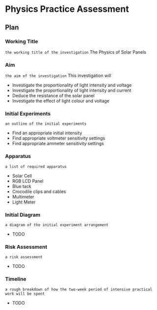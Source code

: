# Physics Practice Assessment

## Plan

### Working Title
`the working title of the investigation`
The Physics of Solar Panels

### Aim
`the aim of the investigation`
This investigation will
- Investigate the proportionality of light intensity and voltage
- Investigate the proportionality of light intensity and current
- Deduce the resistance of the solar panel
- Investigate the effect of light colour and voltage

### Initial Experiments
`an outline of the initial experiments`
- Find an appropriate initial intensity
- Find appropriate voltmeter sensitivity settings
- Find appropriate ammeter sensitivity settings

### Apparatus
`a list of required apparatus`
- Solar Cell
- RGB LCD Panel
- Blue tack
- Crocodile clips and cables
- Multimeter
- Light Meter


### Initial Diagram
`a diagram of the initial experiment arrangement`
- TODO

### Risk Assessment
`a risk assessment`
- TODO

### Timeline
`a rough breakdown of how the two-week period of intensive practical work will be spent`
- TODO

